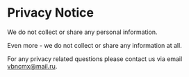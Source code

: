 # Privacy Notice

We do not collect or share any personal information.

Even more - we do not collect or share any information at all.

For any privacy related questions please contact us via email vbncmx@mail.ru.